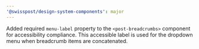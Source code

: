 ```yaml
---
'@swisspost/design-system-components': major
---
```


Added required `menu-label` property to the `<post-breadcrumbs>` component for accessibility compliance. This accessible label is used for the dropdown menu when breadcrumb items are concatenated.
